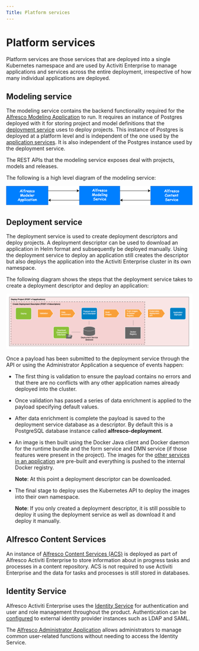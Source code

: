 ```yaml
---
Title: Platform services
---
```


# Platform services
Platform services are those services that are deployed into a single Kubernetes namespace and are used by Activiti Enterprise to manage applications and services across the entire deployment, irrespective of how many individual applications are deployed.

## Modeling service
The modeling service contains the backend functionality required for the [Alfresco Modeling Application](../modeling/README.md) to run. It requires an instance of Postgres deployed with it for storing project and model definitions that the [deployment service](#deployment-service) uses to deploy projects. This instance of Postgres is deployed at a platform level and is independent of the one used by the [application services](../architecture/arch-application.md). It is also independent of the Postgres instance used by the deployment service.

The REST APIs that the modeling service exposes deal with projects, models and releases. 

The following is a high level diagram of the modeling service:

![Modeling service diagram](../images/arch-modeling.png)

## Deployment service
The deployment service is used to create deployment descriptors and deploy projects. A deployment descriptor can be used to download an application in Helm format and subsequently be deployed manually. Using the deployment service to deploy an application still creates the descriptor but also deploys the application into the Activiti Enterprise cluster in its own namespace. 

The following diagram shows the steps that the deployment service takes to create a deployment descriptor and deploy an application:

![Deployment service diagram](../images/arch-deployment-service.png)

Once a payload has been submitted to the deployment service through the API or using the Administrator Application a sequence of events happen:

* The first thing is validation to ensure the payload contains no errors and that there are no conflicts with any other application names already deployed into the cluster. 
* Once validation has passed a series of data enrichment is applied to the payload specifying default values. 
* After data enrichment is complete the payload is saved to the deployment service database as a descriptor. By default this is a PostgreSQL database instance called **alfresco-deployment**.
* An image is then built using the Docker Java client and Docker daemon for the runtime bundle and the form service and DMN service (if those features were present in the project). The images for the [other services in an application](../architecture/arch-application.md) are pre-built and everything is pushed to the internal Docker registry. 

	**Note**: At this point a deployment descriptor can be downloaded.

* The final stage to deploy uses the Kubernetes API to deploy the images into their own namespace.

	**Note**: If you only created a deployment descriptor, it is still possible to deploy it using the deployment service as well as download it and deploy it manually. 

## Alfresco Content Services
An instance of [Alfresco Content Services (ACS)](https://docs.alfresco.com/6.1/references/whats-new.html) is deployed as part of Alfresco Activiti Enterprise to store information about in progress tasks and processes in a content repository. ACS is not required to use Activiti Enterprise and the data for tasks and processes is still stored in databases.

## Identity Service
Alfresco Activiti Enterprise uses the [Identity Service](https://docs.alfresco.com/identity/concepts/identity-overview.html) for authentication and user and role management throughout the product. Authentication can be [configured](http://docs.alfresco.com/identity/concepts/identity-configure.html) to external identity provider instances such as LDAP and SAML. 

The [Alfresco Administrator Application](../administrator/admin-identity/README.md) allows administrators to manage common user-related functions without needing to access the Identity Service. 
